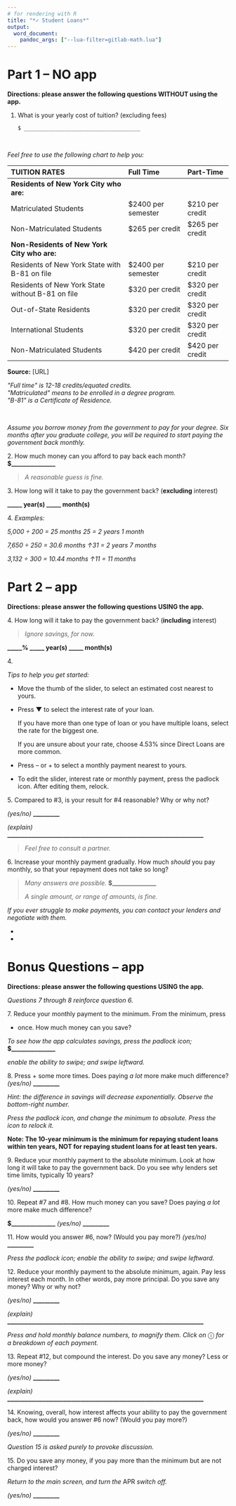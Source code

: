 ```yaml
---
# for rendering with R
title: "*✓ Student Loans*"
output: 
  word_document:
    pandoc_args: ["--lua-filter=gitlab-math.lua"]
---
```


<!--
  # for captions
  word_document:
  fig_caption: true

  # for reference document
  word_document:
    reference_docx: template.docx
-->

# Part 1 – **NO** app

**Directions: please answer the following questions WITHOUT using the app.**

1. What is your yearly cost of tuition? (excluding fees)
   
   ```
   $ _____________________________________
   ```

&nbsp;
&nbsp;

*Feel free to use the following chart to help you:*

| TUITION RATES                                    | Full Time          | Part-Time       |
|:------------------------------------------------ |:------------------ |:--------------- |
| **Residents of New York City who are:**          |                    |                 |
| Matriculated Students                            | $2400 per semester | $210 per credit |
| Non-Matriculated Students                        | $265 per credit    | $265 per credit |
| **Non-Residents of New York City who are:**      |                    |                 |
| Residents of New York State with B-81 on file    | $2400 per semester | $210 per credit |
| Residents of New York State without B-81 on file | $320 per credit    | $320 per credit |
| Out-of-State Residents                           | $320 per credit    | $320 per credit |
| International Students                           | $320 per credit    | $320 per credit |
| Non-Matriculated Students                        | $420 per credit    | $420 per credit |

**Source:** [URL]

*"Full time" is 12-18 credits/equated credits.*  
*"Matriculated" means to be enrolled in a degree program.*  
*"B-81" is a Certificate of Residence.*

<!-- two empty spaces after end of sentence creates new paragraph -->

&nbsp;
&nbsp;

*Assume you borrow money from the government to pay for your degree. Six
months after you graduate college, you will be required to start paying
the government back monthly.*

2\. How much money can you afford to pay back each month?
**$\_\_\_\_\_\_\_\_\_\_\_\_\_\_\_**

> *A reasonable guess is fine.*

3\. How long will it take to pay the government back?
(**<span class="underline">excluding</span>** interest)

**\_\_\_\_\_ year(s) \_\_\_\_\_ month(s)**

4\. *Examples:*

*5,000 ÷ 200 = 25 months 25 = <span class="underline">2</span> years
<span class="underline">1</span> month*

*7,650 ÷ 250 = 30.6 months ↑31 = <span class="underline">2</span> years
<span class="underline">7</span> months*

*3,132 ÷ 300 = 10.44 months ↑11 = <span class="underline">11</span>
months*

# Part 2 – app

**Directions: please answer the following
questions USING the app.**

4\. How long will it take to pay the government back?
(**<span class="underline">including</span>** interest)

> *Ignore savings, for now.*

**\_\_\_\_\_% \_\_\_\_\_ year(s) \_\_\_\_\_ month(s)**

4\.

*Tips to help you get started:*

- Move the thumb of the slider, to select an estimated cost nearest to
  yours.

- Press ▼ to select the interest rate of your loan.
  
  If you have more than one type of loan
  <span class="underline">or</span> you have multiple loans, select
  the rate for the biggest one.
  
  If you are unsure about your rate, choose 4.53% since Direct Loans
  are more common.

- Press – or + to select a monthly payment nearest to yours.

- To edit the slider, interest rate or monthly payment, press the
  padlock icon. After editing them, relock.

5\. Compared to \#3, is your result for \#4 reasonable? Why or why not?

*(yes/no)* **\_\_\_\_\_\_\_\_\_**

*(explain)*
**\_\_\_\_\_\_\_\_\_\_\_\_\_\_\_\_\_\_\_\_\_\_\_\_\_\_\_\_\_\_\_\_\_\_\_\_\_\_\_\_\_\_\_\_\_\_\_\_\_\_\_\_\_\_\_\_\_\_\_\_\_\_\_\_\_\_\_**

> *Feel free to consult a partner.*

6\. Increase your monthly payment gradually. How much *should* you pay
monthly, so that your repayment does not take so long?

> *Many answers are possible.* **$\_\_\_\_\_\_\_\_\_\_\_\_\_\_\_**
> 
> *A single amount, or range of amounts, is fine.*

*If you ever struggle to make payments, you
<span class="underline">can</span> contact your lenders and negotiate
with them.*

* 
* 

# Bonus Questions – app

**Directions: please answer the following
questions USING the app.**

*Questions 7 through 8 reinforce question 6.*

7\. Reduce your monthly payment to the minimum. From the minimum, press

+ once. How much money can you save?

*To see how the app calculates savings, press the padlock icon;*
**$\_\_\_\_\_\_\_\_\_\_\_\_\_\_\_**

*enable the ability to swipe; and swipe leftward.*

8\. Press + some more times. Does paying *a lot* more make much
difference? *(yes/no)* **\_\_\_\_\_\_\_\_\_**

*Hint: the difference in savings will decrease exponentially. Observe
the bottom-right number.*

*Press the padlock icon, and change the minimum to absolute. Press the
icon to relock it.*

**<span class="underline">Note: The 10-year minimum is</span>**
**<span class="underline">the minimum for repaying student loans within
ten years, NOT for repaying student loans for at least ten
years.</span>**

9\. Reduce your monthly payment to the absolute minimum. Look at how
long it will take to pay the government back. Do you see why lenders set
time limits, typically 10 years?

*(yes/no)* **\_\_\_\_\_\_\_\_\_**

10\. Repeat \#7 and \#8. How much money can you save? Does paying *a
lot* more make much difference?

**$\_\_\_\_\_\_\_\_\_\_\_\_\_\_\_** *(yes/no)* **\_\_\_\_\_\_\_\_\_**

11\. How would you answer \#6, now? (Would you pay more?) *(yes/no)*
**\_\_\_\_\_\_\_\_\_**

*Press the padlock icon; enable the ability to swipe; and swipe
leftward.*

12\. Reduce your monthly payment to the absolute minimum, again. Pay
less interest each month. In other words, pay more principal. Do you
save any money? Why or why not?

*(yes/no)* **\_\_\_\_\_\_\_\_\_**

*(explain)*
**\_\_\_\_\_\_\_\_\_\_\_\_\_\_\_\_\_\_\_\_\_\_\_\_\_\_\_\_\_\_\_\_\_\_\_\_\_\_\_\_\_\_\_\_\_\_\_\_\_\_\_\_\_\_\_\_\_\_\_\_\_\_\_\_\_\_\_**

*Press and hold monthly balance numbers, to magnify them. Click on* ⓘ
*for a breakdown of each payment.*

13\. Repeat \#12, but compound the interest. Do you save any money? Less
or more money?

*(yes/no)* **\_\_\_\_\_\_\_\_\_**

*(explain)*
**\_\_\_\_\_\_\_\_\_\_\_\_\_\_\_\_\_\_\_\_\_\_\_\_\_\_\_\_\_\_\_\_\_\_\_\_\_\_\_\_\_\_\_\_\_\_\_\_\_\_\_\_\_\_\_\_\_\_\_\_\_\_\_\_\_\_\_**

14\. Knowing, overall, how interest affects your ability to pay the
government back, how would you answer \#6 now? (Would you pay more?)

*(yes/no)* **\_\_\_\_\_\_\_\_\_**

*Question 15 is asked purely to provoke discussion.*

15\. Do you save any money, if you pay more than the minimum but are not
charged interest?

*Return to the main screen, and turn the* APR *switch off.*

*(yes/no)* **\_\_\_\_\_\_\_\_\_**
